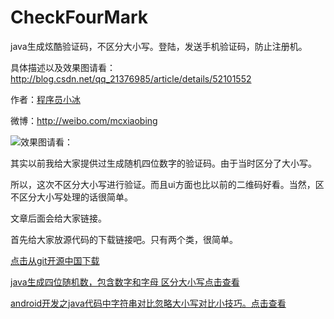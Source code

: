 # CheckFourMark

java生成炫酷验证码，不区分大小写。登陆，发送手机验证码，防止注册机。

具体描述以及效果图请看：http://blog.csdn.net/qq_21376985/article/details/52101552 

作者：[程序员小冰](http://blog.csdn.net/qq_21376985)

微博：http://weibo.com/mcxiaobing 

![效果图请看：](http://img.blog.csdn.net/20160809162959877)

其实以前我给大家提供过生成随机四位数字的验证码。由于当时区分了大小写。

所以，这次不区分大小写进行验证。而且ui方面也比以前的二维码好看。当然，区不区分大小写处理的话很简单。

文章后面会给大家链接。

首先给大家放源代码的下载链接吧。只有两个类，很简单。

[点击从git开源中国下载](http://git.oschina.net/MCXIAOBING/CheckFourMark)

[java生成四位随机数，包含数字和字母 区分大小写点击查看](http://blog.csdn.net/qq_21376985/article/details/51207422)

[android开发之java代码中字符串对比忽略大小写对比小技巧。点击查看](http://blog.csdn.net/qq_21376985/article/details/51532142)

